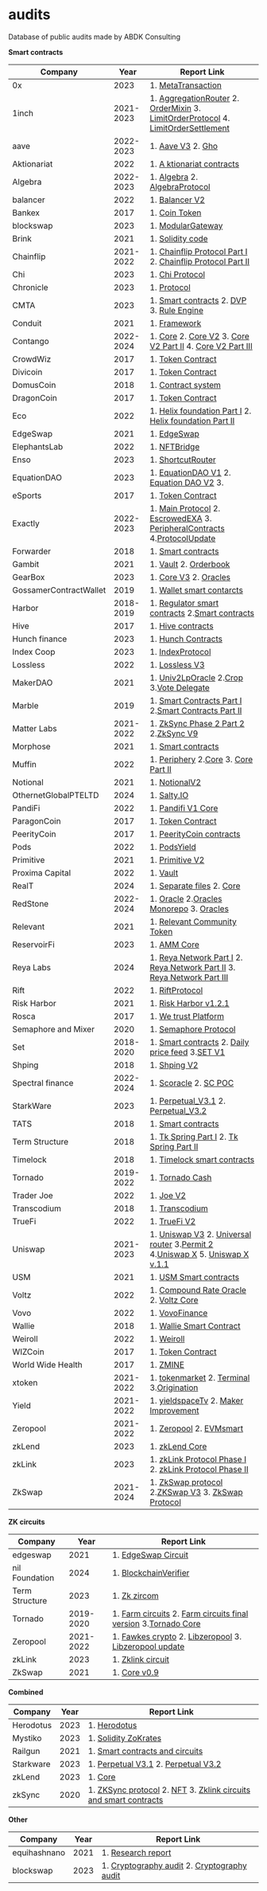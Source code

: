 # audits
Database of public audits made by ABDK Consulting


 **Smart contracts**

| Company              | Year             | Report Link                                                                                                                                                                            |                                                        
|----------------------|------------------|----------------------------------------------------------------------------------------------------------------------------------------------------------------------------------------| 
| 0x                   |       2023       | 1. [MetaTransaction](https://github.com/abdk-consulting/audits/blob/ReadmeUpdate/0x/ABDK_0x_MetaTransaction_v_1_0.pdf)                                                                 |
| 1inch                |    2021-2023     | 1. [AggregationRouter](https://github.com/abdk-consulting/audits/blob/ReadmeUpdate/1inch/ABDK_1inch_AggregationRouter_Solidity.pdf) 2. [OrderMixin](https://github.com/abdk-consulting/audits/blob/ReadmeUpdate/1inch/ABDK_1inch_OrderMixin_v_1_0.pdf) 3. [LimitOrderProtocol](https://github.com/abdk-consulting/audits/blob/ReadmeUpdate/1inch/ABDK_1inch_LimitOrderProtocol_Solidity.pdf) 4. [LimitOrderSettlement](https://github.com/abdk-consulting/audits/blob/ReadmeUpdate/1inch/ABDK_1inch_LimitOrderSettlement_v_1_0.pdf)                                                                                                                      |                                                                                                                                                                                          
| aave                 |    2022-2023     | 1. [Aave V3](https://github.com/abdk-consulting/audits/blob/ReadmeUpdate/aave/ABDK_AAVE_Solidity_v_1_0.pdf) 2. [Gho](https://github.com/abdk-consulting/audits/blob/ReadmeUpdate/aave/ABDK_AAVE_Gho_v_4_0.pdf)                                                                                                                                                                  |                                                                                                  
| Aktionariat          |       2022       | 1. [A ktionariat contracts](https://github.com/abdk-consulting/audits/blob/ReadmeUpdate/aktionariat/ABDK_Aktionariat_Solidity_v_2_0.pdf)                                               |  
| Algebra              |    2022-2023     | 1. [Algebra](https://github.com/abdk-consulting/audits/blob/ReadmeUpdate/algebra/ABDK_Algebra_v_1_0.pdf) 2. [AlgebraProtocol](https://github.com/abdk-consulting/audits/blob/ReadmeUpdate/algebra/ABDK_Algebra_AlgebraProtocol_v_3_0.pdf)                                                                                                                                                |
| balancer             |       2022       | 1. [Balancer V2](https://github.com/abdk-consulting/audits/blob/ReadmeUpdate/balancer/ABDK_Balancer_Balancer_v2_v1_0.pdf)                                                              | 
| Bankex               |       2017       | 1. [Coin Token](https://github.com/abdk-consulting/audits/blob/main/bankex/Bankex%20Token%20Contract_%20Review.pdf)                                                                    |                                                                                                                                                                
| blockswap            |       2023       | 1. [ModularGateway](https://github.com/abdk-consulting/audits/blob/ReadmeUpdate/blockswap/ABDK_Blockswap_ModularGateway_v_3_0.pdf)                                                     | 
| Brink                |       2021       | 1. [Solidity code](https://github.com/abdk-consulting/audits/blob/ReadmeUpdate/brink/ABDK_Brink_Solidity_v_2_0.pdf)                                                                    |                                                                                                                                                                 
| Chainflip            |    2021-2022     | 1. [Chainflip Protocol Part I](https://github.com/abdk-consulting/audits/blob/ReadmeUpdate/chainflip/ABDK_Chainflip_Solidity_v_1_0.pdf) 2. [Chainflip Protocol Part II](https://github.com/abdk-consulting/audits/blob/ReadmeUpdate/chainflip/ABDK_Chainflip_ChainFlip_v_2_0.pdf)                                                                                                                                                  |                                                                                                                                                                                                                      
| Chi                  |       2023       | 1. [Chi Protocol](https://github.com/abdk-consulting/audits/blob/ReadmeUpdate/chi/ABDK_Chi_ChiProtocol_v_1_0.pdf)                                                                      |                                                                                                                                                                            
| Chronicle            |       2023       | 1. [Protocol](https://github.com/abdk-consulting/audits/blob/ReadmeUpdate/chronicle/ABDK_Chronicle_ChronicleProtocol_v_1_0.pdf)                                                        |                                                                                                                                                                
| CMTA                 |       2023       | 1. [Smart contracts](https://github.com/abdk-consulting/audits/blob/ReadmeUpdate/cmta/ABDK-CMTAT-audit-20210910.pdf) 2. [DVP](https://github.com/abdk-consulting/audits/blob/ReadmeUpdate/cmta/ABDK_CMTA_DVP_v_1_0.pdf) 3. [Rule Engine](https://github.com/abdk-consulting/audits/blob/ReadmeUpdate/cmta/ABDK_CMTA_CMTATRuleEngine_v_1_0.pdf)                                           |                                                                                                                                                                 
| Conduit              |       2021       | 1. [Framework](https://github.com/abdk-consulting/audits/blob/ReadmeUpdate/conduit/ABDK_Framework_Conduit_Solidity.pdf)                                                                |                                                                                                                                                               
| Contango             |    2022-2024     | 1. [Core](https://github.com/abdk-consulting/audits/blob/ReadmeUpdate/contango/ABDK_Contango_Core_v_1_0.pdf) 2. [Core V2](https://github.com/abdk-consulting/audits/blob/ReadmeUpdate/contango/ABDK_Contango_CoreV2_v_2_0.pdf) 3. [Core V2 Part II](https://github.com/abdk-consulting/audits/blob/ReadmeUpdate/contango/ABDK_Contango_CoreV2_PARTII_v_3_0.pdf) 4. [Core V2 Part III](https://github.com/abdk-consulting/audits/blob/ReadmeUpdate/contango/ABDK_Contango_CoreV2PartIII_v_2_0.pdf)                                                                                                                       |                                          
| CrowdWiz             |       2017       | 1. [Token Contract](https://github.com/abdk-consulting/audits/blob/main/crowdwiz/CrowdWiz%20Token%20Contract_%20Final.pdf)                                                             |
| Divicoin             |       2017       | 1. [Token Contract](https://github.com/abdk-consulting/audits/blob/main/divicoin/Divicoin%20Token%20Contract_%20Review.pdf)                                                            |
| DomusCoin            |       2018       | 1. [Contract system](https://github.com/abdk-consulting/audits/blob/main/domuscoin/DomusCoin%20Contract_%20Review.%20Public%20Copy.pdf)                                                |                                               
| DragonCoin           |       2017       | 1. [Token Contract](https://github.com/abdk-consulting/audits/blob/main/dragoncoin/Dragon%20Token%20Contract_%20Review.pdf)                                                            |                                                                                                                                                          
| Eco                  |       2022       | 1. [Helix foundation Part I](https://github.com/abdk-consulting/audits/blob/ReadmeUpdate/eco/ABDK_Eco_PhaseI_v_1_0.pdf) 2. [Helix foundation Part II](https://github.com/abdk-consulting/audits/blob/ReadmeUpdate/eco/ABDK_Eco_PhaseII_v_1_0.pdf)                                                                                                                                                                |                                                                                                                                                             
| EdgeSwap             |       2021       | 1. [EdgeSwap](https://github.com/abdk-consulting/audits/blob/ReadmeUpdate/edgeswap/ABDK_EdgeSwap_Solidity_v_2_0.pdf)                                                                   |                                                                                       
| ElephantsLab         |       2022       | 1. [NFTBridge](https://github.com/abdk-consulting/audits/blob/ReadmeUpdate/elephantslab/ABDK_ElephantsLab_OctoGamexNFTBridge_v_2_0.pdf)                                                |                                                                                                                                                                
| Enso                 |       2023       | 1. [ShortcutRouter](https://github.com/abdk-consulting/audits/blob/ReadmeUpdate/enso/ABDK_Enso_ShortcutRouter_v_1_0.pdf)                                                               |                                                                                                                                                                 
| EquationDAO          |       2023       | 1. [EquationDAO V1](https://github.com/abdk-consulting/audits/blob/ReadmeUpdate/equation/ABDK_Equation_EquationDAO_v_1_0.pdf) 2. [Equation DAO V2](https://github.com/abdk-consulting/audits/blob/ReadmeUpdate/equation/ABDK_Equation_EquationDAOV2_v_2_0.pdf) 3. []()                                                                                                                                        |                                                                                                                                                                
| eSports              |       2017       | 1. [Token Contract](https://github.com/abdk-consulting/audits/blob/main/esports/eSports%20Token%20Contract_%20Review.pdf)                                                              |                                                                                                   
| Exactly              |    2022-2023     | 1. [Main Protocol](https://github.com/abdk-consulting/audits/blob/ReadmeUpdate/exactly/ABDK_Exactly_ExactlyProtocol_v_1_0.pdf) 2. [EscrowedEXA](https://github.com/abdk-consulting/audits/blob/ReadmeUpdate/exactly/ABDK_Exactly_EscrowedEXA_v_2_0.pdf) 3. [PeripheralContracts](https://github.com/abdk-consulting/audits/blob/ReadmeUpdate/exactly/ABDK_Exactly_ExactlyPeripheralContracts_v_2_0.pdf) 4.[ProtocolUpdate](https://github.com/abdk-consulting/audits/blob/main/exactly/ABDK_Exactly_ProtocolUpdate_v_4_0.pdf)                                                                                                              |                                                                                                                                                                 
| Forwarder            |       2018       | 1. [Smart contracts](https://github.com/abdk-consulting/audits/blob/ReadmeUpdate/forwarder/Forwarder%20Smart%20Contract.%20Audit.pdf)                                                  |                                                                                                                                                               
| Gambit               |       2021       | 1. [Vault](https://github.com/abdk-consulting/audits/blob/ReadmeUpdate/gambit/ABDK_Gambit_Solidity_v_1_0.pdf) 2. [Orderbook](https://github.com/abdk-consulting/audits/blob/ReadmeUpdate/gambit/ABDK_Gambit_Orderbook_Solidity_v_1_0.pdf)                                                                                                                                               |                                                                                                                                                                 
| GearBox              |       2023       | 1. [Core V3](https://github.com/abdk-consulting/audits/blob/ReadmeUpdate/gearbox/ABDK_Gearbox_CoreV3_v_3_0.pdf) 2. [Oracles](https://github.com/abdk-consulting/audits/blob/ReadmeUpdate/gearbox/ABDK_Gearbox_Oracles_v_3_0.pdf)                                                                                                                                                        |                                                                                                                                                                 
|GossamerContractWallet|       2019       | 1. [Wallet smart contarcts](https://github.com/abdk-consulting/audits/blob/ReadmeUpdate/gossamercontractwallet/GossamerContractWallet.%20Audit.pdf)                                    | 
| Harbor               |    2018-2019     | 1. [Regulator smart contracts](https://github.com/abdk-consulting/audits/blob/ReadmeUpdate/harbor/Harbor%20Smart%20Contract.%20Review%20July%202018.pdf) 2.[Smart contracts](https://github.com/abdk-consulting/audits/blob/ReadmeUpdate/harbor/Harbor%20Smart%20Contracts.%20Review%20March%202019.pdf)                                                                                                       |                                                                                                                                                                                                                                                                                    
| Hive                 |       2017       | 1. [Hive contracts](https://github.com/abdk-consulting/audits/blob/ReadmeUpdate/hive/Hive%20Contracts_%20Review%20Report.pdf)                                                          |                                                                                                       
| Hunch finance        |       2023       | 1. [Hunch Contracts](https://github.com/abdk-consulting/audits/blob/ReadmeUpdate/hunch_finance/ABDK_Hunch_finance_Hunch_finance_v_3_0.pdf)                                             | 
| Index Coop           |       2023       | 1. [IndexProtocol](https://github.com/abdk-consulting/audits/blob/ReadmeUpdate/indexcoop/ABDK_IndexCoop_IndexProtocol_v_1_0.pdf)                                                       |                                                                                                                                                                 
| Lossless             |       2022       | 1. [Lossless V3](https://github.com/abdk-consulting/audits/blob/ReadmeUpdate/lossless/ABDK_Lossless_Solidity_v_2_0.pdf)                                                                |                                                                                                                                                                          
| MakerDAO             |       2021       | 1. [Univ2LpOracle](https://github.com/abdk-consulting/audits/blob/ReadmeUpdate/makerdao/ABDK_Maker_Univ2LpOracle.pdf) 2.[Crop](https://github.com/abdk-consulting/audits/blob/ReadmeUpdate/makerdao/ABDK_MakerDAO_Crop_Solidity.pdf) 3.[Vote Delegate](https://github.com/abdk-consulting/audits/blob/ReadmeUpdate/makerdao/ABDK_MakerDAO_Vote_Delegate_v_1_0.pdf)                        |                                                                                                                                                                            
| Marble               |       2019       | 1. [Smart Contracts Part I](https://github.com/abdk-consulting/audits/blob/ReadmeUpdate/marble/Marble%20Smart%20Contracts.%20Audit%20Part%20I.pdf) 2.[Smart Contracts Part II](https://github.com/abdk-consulting/audits/blob/ReadmeUpdate/marble/Marble%20Smart%20Contracts.%20Audit%20Part%20I.pdf)                                                                                                            |
| Matter Labs          |    2021-2022     | 1. [ZkSync Phase 2 Part 2](https://github.com/abdk-consulting/audits/blob/ReadmeUpdate/matterlabs/ABDK-ZKSync-Audit-v2-part2.pdf) 2.[ZkSync V9](https://github.com/abdk-consulting/audits/blob/ReadmeUpdate/matterlabs/ABDK_MatterLabs_ZkSync_V9_Solidity_v_2_0.pdf) |                                                                                                                                                                           
| Morphose             |       2021       | 1. [Smart contracts](https://github.com/abdk-consulting/audits/blob/ReadmeUpdate/morphose/ABDK_Morphose.pdf)                                                                           |                                                                                                 
| Muffin               |       2022       | 1. [Periphery](https://github.com/abdk-consulting/audits/blob/ReadmeUpdate/muffin/ABDK_Muffin_Periphery_v_1_0.pdf) 2.[Core](https://github.com/abdk-consulting/audits/blob/ReadmeUpdate/muffin/ABDK_Muffin_Core_v_2_0.pdf) 3. [Core Part II](https://github.com/abdk-consulting/audits/blob/ReadmeUpdate/muffin/ABDK_Muffin_Core_v_1_0.pdf)|                                                                                                                                                                         
| Notional             |       2021       | 1. [NotionalV2](https://github.com/abdk-consulting/audits/blob/ReadmeUpdate/notional/ABDK_NotionalV2_Solidity_v_1_0.pdf)                                                               |                                                                                                             
| OthernetGlobalPTELTD |       2024       | 1. [Salty.IO](https://github.com/abdk-consulting/audits/blob/ReadmeUpdate/othernet_global_pte_ltd/ABDK_OthernetGlobalPTELTD_SaltyIO_v_2_0.pdf)                                         |                                                                                                                                  
| PandiFi              |       2022       | 1. [Pandifi V1 Core](https://github.com/abdk-consulting/audits/blob/ReadmeUpdate/pandifi/ABDK_PandiFi_Soliditi_v_4_0.pdf)                                                              |                                                                                                              
| ParagonCoin          |       2017       | 1. [Token Contract](https://github.com/abdk-consulting/audits/blob/ReadmeUpdate/paragoncoin/ParagonCoin%20Token%20Contract_%20Review.pdf)                                              |
| PeerityCoin          |       2017       | 1. [PeerityCoin contracts](https://github.com/abdk-consulting/audits/blob/main/peeritycoin/PeerityCoin%20Token%20Contract_Review.pdf)                                                  |
| Pods                 |       2022       | 1. [PodsYield](https://github.com/abdk-consulting/audits/blob/ReadmeUpdate/pods/ABDK_PodsFinance_PodsYield_v_1_0.pdf)                                                                  | 
| Primitive            |       2021       | 1. [Primitive V2](https://github.com/abdk-consulting/audits/blob/ReadmeUpdate/primitive/ABDK_Primitive_V2_Solidity_v2_0.pdf)                                                           |                                                                                                                 
| Proxima Capital      |       2022       | 1. [Vault](https://github.com/abdk-consulting/audits/blob/ReadmeUpdate/proxima_capital/ABDK_ProximaCapital_Vault_v_1_0.pdf)                                                            |                                                                                                                
| RealT                |      2024        | 1. [Separate files](https://github.com/abdk-consulting/audits/blob/main/realt/ABDK_RealT_RMMV3v_3_0.pdf) 2. [Core](https://github.com/abdk-consulting/audits/blob/main/realt/ABDK_RealT_RegCcipCore_v_1_0.pdf)                                                                                                                                                                | 
| RedStone             |    2022-2024     | 1. [Oracle](https://github.com/abdk-consulting/audits/blob/ReadmeUpdate/redstone/ABDK_RedStone_Oracle_v_2_0.pdf) 2.[Oracles Monorepo](https://github.com/abdk-consulting/audits/blob/ReadmeUpdate/redstone/ABDK_RedStone_OraclesMonorepo_v_1_0.pdf) 3. [Oracles](https://github.com/abdk-consulting/audits/blob/ReadmeUpdate/redstone/ABDK_RedStone_Oracles_v_2_0.pdf)                           | 
| Relevant             |      2021        | 1. [Relevant Community Token](https://github.com/abdk-consulting/audits/blob/ReadmeUpdate/relevant/ABDK_Relevant_Solidity_v_1_0.pdf)                                                   |                                                                                                                          
| ReservoirFi          |      2023        | 1. [AMM Core](https://github.com/abdk-consulting/audits/blob/ReadmeUpdate/reservoirfi/ABDK_ReservoirFi_AMMCore_v_2_0.pdf)                                                              |                                                                                                                                                              
| Reya Labs            |      2024        | 1. [Reya Network Part I](https://github.com/abdk-consulting/audits/blob/ReadmeUpdate/reya/ReyaLabs_ReyaNetworkPartI_v_1_0.pdf) 2. [Reya Network Part II](https://github.com/abdk-consulting/audits/blob/ReadmeUpdate/reya/ReyaLabs_ReyaNetworkPartII_v_2_0.pdf) 3. [Reya Network Part III](https://github.com/abdk-consulting/audits/blob/ReadmeUpdate/reya/ReyaLabs_ReyaNetworkPartIII_v_1_0.pdf)                  | 
| Rift                 |      2022        | 1. [RiftProtocol](https://github.com/abdk-consulting/audits/blob/ReadmeUpdate/rift/ABDK_Rift_RiftProtocol_v_1_0.pdf)                                                                   |                                                                         
| Risk Harbor          |      2021        | 1. [Risk Harbor v1.2.1](https://github.com/abdk-consulting/audits/blob/ReadmeUpdate/riskharbor/ABDK%20Audit%20Report%20for%20Risk%20Harbor.pdf)                                        |                                                                                                                                     
| Rosca                |      2017        | 1. [We trust Platform](https://github.com/abdk-consulting/audits/blob/ReadmeUpdate/rosca/Rosca%20Token%20Contract_%20Review.pdf)                                                       |                                                                                                                                                      
| Semaphore and Mixer  |      2020        | 1. [Semaphore Protocol](https://github.com/abdk-consulting/audits/blob/ReadmeUpdate/semaphore_and_mixer/Audit%20Report%20Summary%20for%20Semaphore%20and%20MicroMix.pdf)               |                                                                                                                                                                            
| Set                  |    2018-2020     | 1. [Smart contracts](https://github.com/abdk-consulting/audits/blob/ReadmeUpdate/set/Set%20Smart%20Contract.%20Review%20May%202018.pdf) 2. [Daily price feed](https://github.com/abdk-consulting/audits/blob/ReadmeUpdate/set/Set%20Smart%20Contract.%20Review%20June%202019.pdf) 3.[SET V1](https://github.com/abdk-consulting/audits/blob/ReadmeUpdate/set/SET%20v2.%20Audit.%20August%202020.pdf)                     |                                                                                                                                                                       
| Shping               |      2018        | 1. [Shping V2](https://github.com/abdk-consulting/audits/blob/ReadmeUpdate/shping/Shping%20Smart%20Contract.%20Version%202.%20Review.pdf)                                              |                                                                                                                                                                        
| Spectral finance     |    2022-2024     | 1. [Scoracle](https://github.com/abdk-consulting/audits/blob/ReadmeUpdate/spectral/ABDK_Spectral_Spectral_finance_v_1_0.pdf) 2. [SC POC](https://github.com/abdk-consulting/audits/blob/ReadmeUpdate/spectral/ABDK_SpectralFinance_SCPOC_v_1_0.pdf)                                                                                                                                                 |                                                                                                                                                                           
| StarkWare            |      2023        | 1. [Perpetual_V3.1](https://github.com/abdk-consulting/audits/blob/ReadmeUpdate/starkware/ABDK_StarkWare_Perpetual_V3_1_v_1_0.pdf) 2. [Perpetual_V3.2](https://github.com/abdk-consulting/audits/blob/ReadmeUpdate/starkware/ABDK_StarkWare_Perpetual__V3_2_v_1_0.pdf)| 
| TATS                 |      2018        | 1. [Smart contracts](https://github.com/abdk-consulting/audits/blob/ReadmeUpdate/tats/TATS%20Smart%20Contract.%20Final%20Review.pdf)                                                   |                                                                                                      
| Term Structure       |      2018        | 1. [Tk Spring Part I](https://github.com/abdk-consulting/audits/blob/ReadmeUpdate/term_structure/ABDK_TermStructure_Solidity_v_1_0.pdf) 2. [Tk Spring Part II](https://github.com/abdk-consulting/audits/blob/ReadmeUpdate/term_structure/ABDK_TermStructure_TermStructurePartII_v_1_0.pdf)                                                                                                                               |                                                                                                                                                                          
| Timelock             |      2018        | 1. [Timelock smart contracts](https://github.com/abdk-consulting/audits/blob/ReadmeUpdate/timelock/Timelock%20Smart%20Contract.%20Audit.pdf)                                           |                                                                                                              
| Tornado              |    2019-2022     | 1. [Tornado Cash](https://github.com/abdk-consulting/audits/blob/ReadmeUpdate/tornado/Tornado_solidity_audit.pdf)                                                                      | 
| Trader Joe           |      2022        | 1. [Joe V2](https://github.com/abdk-consulting/audits/blob/ReadmeUpdate/traderjoe/ABDK_TraderJoe_TraderJoe_v_2_0.pdf)                                                                  |                                                                                       
| Transcodium          |      2018        | 1. [Transcodium](https://github.com/abdk-consulting/audits/blob/ReadmeUpdate/transcodium/Transcodium%20Smart%20Contract.%20Review.pdf)                                                 | 
| TrueFi               |      2022        | 1. [TrueFi V2](https://github.com/abdk-consulting/audits/blob/ReadmeUpdate/truefi/ABDK_TrueFi_V2_v_1_0.pdf)                                                                            |                                                                                                                                      
| Uniswap              |    2021-2023     | 1. [Uniswap V3](https://github.com/abdk-consulting/audits/blob/ReadmeUpdate/uniswap/ABDK_UniswapV3_v_1.pdf) 2. [Universal router](https://github.com/abdk-consulting/audits/blob/ReadmeUpdate/uniswap/ABDK_Uniswap_UniversalRouter_v_2_0.pdf) 3.[Permit 2](https://github.com/abdk-consulting/audits/blob/ReadmeUpdate/uniswap/ABDK_Uniswap_Permit2_v_1_0.pdf) 4.[Uniswap X](https://github.com/abdk-consulting/audits/blob/ReadmeUpdate/uniswap/ABDK_Uniswap_UniswapX_v_1_0.pdf) 5. [Uniswap X v.1.1](https://github.com/abdk-consulting/audits/blob/ReadmeUpdate/uniswap/ABDK_Uniswap_UniswapXv1_1_v_1_0.pdf)                         |                                                                                                    
| USM                  |       2021       | 1. [USM Smart contracts](https://github.com/abdk-consulting/audits/blob/ReadmeUpdate/usm/ABDK_USM__Solidity_v1_0.pdf)                                                                             
| Voltz                |       2022       | 1. [Compound Rate Oracle](https://github.com/abdk-consulting/audits/blob/ReadmeUpdate/voltz/ABDK_Voltz_Voltz_Protocol_Part_2_v_1_0.pdf) 2. [Voltz Core](https://github.com/abdk-consulting/audits/blob/ReadmeUpdate/voltz/ABDK_Voltz_Project1_v_1_0.pdf)                                                                                                                                                           |
| Vovo                 |       2022       | 1. [VovoFinance](https://github.com/abdk-consulting/audits/blob/ReadmeUpdate/vovo/ABDK_Vovo_VovoFinance_v_1_0.pdf)                                                                     |
| Wallie               |       2018       | 1. [Wallie Smart Contract](https://github.com/abdk-consulting/audits/blob/ReadmeUpdate/wallie/Wallie%20Smart%20Contract.%20Review.pdf)                                                 |
| Weiroll              |       2022       | 1. [Weiroll](https://github.com/abdk-consulting/audits/blob/ReadmeUpdate/weiroll/ABDK_Weiroll_Weiroll_v_1_0.pdf)                                                                       |
| WIZCoin              |       2017       | 1. [Token Contract](https://github.com/abdk-consulting/audits/blob/ReadmeUpdate/wizcoin/WIZCoin%20Token%20Contract_%20Review.pdf)                                                      |
| World Wide Health    |       2017       | 1. [ZMINE](https://github.com/abdk-consulting/audits/blob/ReadmeUpdate/wwh/WWH%20Smart%20Contract.%20Review.pdf)                                                                       |
| xtoken               |    2021-2022     | 1. [tokenmarket](https://github.com/abdk-consulting/audits/blob/ReadmeUpdate/xtoken/ABDK_xToken_v_1_0.pdf) 2. [Terminal](https://github.com/abdk-consulting/audits/blob/ReadmeUpdate/xtoken/ABDK_xToken_Terminal_v_2_0.pdf) 3.[Origination](https://github.com/abdk-consulting/audits/blob/ReadmeUpdate/xtoken/ABDK_xToken_Origination_v_1_0.pdf)                                   |
| Yield                |    2021-2022     | 1. [yieldspaceTv](https://github.com/abdk-consulting/audits/blob/ReadmeUpdate/yield/ABDK_Yield_yieldspace_tv_v_1_0.pdf) 2. [Maker Improvement](https://github.com/abdk-consulting/audits/blob/ReadmeUpdate/yield/ABDK_Yield_v_3_0.pdf)                                                                                                                                                                    |
| Zeropool             |    2021-2022     | 1. [Zeropool](https://github.com/abdk-consulting/audits/blob/main/zeropool/ABDK_Zeropool_Solidity_v_1_0.pdf) 2. [EVMsmart](https://github.com/abdk-consulting/audits/blob/main/zeropool/ABDK_ZeroPool_EVMsmart_Solidity_v_2_0.pdf) |
| zkLend               |      2023        | 1. [zkLend Core](https://github.com/abdk-consulting/audits/blob/ReadmeUpdate/zklend/ABDK_zkLend_zkLendCore_v_1_0.pdf)                                                                  |
| zkLink               |      2023        | 1. [zkLink Protocol Phase I](https://github.com/abdk-consulting/audits/blob/main/zklink/ABDK_zkLink_Solidity_v_1_0.pdf) 2. [zkLink Protocol Phase II](https://github.com/abdk-consulting/audits/blob/main/zklink/ABDK_zkLink_Solidity_PhaseII_v_1_0.pdf)                                                                                                                                                         |
| ZkSwap               |    2021-2024     | 1. [ZkSwap protocol](https://github.com/abdk-consulting/audits/blob/main/zkswap/ABDK_ZkSwap_Solidity_v.3.0.pdf) 2.[ZKSwap V3](https://github.com/abdk-consulting/audits/blob/ReadmeUpdate/zkswap/ABDK_ZKSwap_V3_v_1_0.pdf) 3. [ZkSwap Protocol](https://github.com/abdk-consulting/audits/blob/ReadmeUpdate/zkswap/ABDK_ZkSwap_Solidity_v.3.0.pdf)                                       |


 **ZK circuits**

| Company              | Year             | Report Link                                                                                                                                                                            |                                                        
|----------------------|------------------|----------------------------------------------------------------------------------------------------------------------------------------------------------------------------------------|
| edgeswap             | 2021             | 1. [EdgeSwap Circuit](https://github.com/abdk-consulting/audits/blob/main/edgeswap/ABDK_EdgeSwap_Circuit_v_1_0%20.pdf)                                                                 |                                                                                                               
| nil Foundation       | 2024             | 1. [BlockchainVerifier](https://github.com/abdk-consulting/audits/blob/main/nil_foundation/ABDK_NilFoundation_BlockchainVerifier_v_2_0.pdf)                                            |                                                                                                                                                                 
| Term Structure       | 2023             | 1. [Zk zircom](https://github.com/abdk-consulting/audits/blob/main/term_structure/ABDK_TermStructure_Circom_v_1_0.pdf)                                                                 |                                                                                                                                                                  
| Tornado              | 2019-2020        | 1. [Farm circuits](https://github.com/abdk-consulting/audits/blob/main/tornado/TornadoCash_anonymity_mining_first_audit_ABDK.pdf) 2. [Farm circuits final version](https://github.com/abdk-consulting/audits/blob/main/tornado/TornadoCash_anonymity_mining_first_audit_ABDK.pdf) 3.[Tornado Core](https://github.com/abdk-consulting/audits/blob/main/tornado/Tornado_circuit_audit.pdf)                                     |                                                                                                                                                                
| Zeropool             | 2021-2022        | 1. [Fawkes crypto](https://github.com/abdk-consulting/audits/blob/main/zeropool/ABDK_Zeropool_fawkes_crypto_v3_0.pdf) 2. [Libzeropool](https://github.com/abdk-consulting/audits/blob/main/zeropool/ABDK_Zeropool_Libzeropool_v3_0.pdf) 3. [Libzeropool update](https://github.com/abdk-consulting/audits/blob/main/zeropool/ABDK_ZeroPool_libzeropool_v_1_0.pdf)                                 |
| zkLink               | 2023             | 1. [Zklink circuit](https://github.com/abdk-consulting/audits/blob/main/zklink/ABDK_zkLink_CircuitsPhaseIIs_v_1_0.pdf)                                                                 |                                                                                                                                                                 
| ZkSwap               | 2021             | 1. [Core v0.9](https://github.com/abdk-consulting/audits/blob/main/zkswap/ABDK_ZkSwap_Phase2_0_9_8__Rust_v_1_0.pdf)                                                                    |                                                                                                                                                                
 
 
 **Combined** 

|        Company       | Year             | Report Link                                                                                                                                                                            |                                                        
|----------------------|------------------|----------------------------------------------------------------------------------------------------------------------------------------------------------------------------------------|
| Herodotus            | 2023             | 1. [Herodotus](https://github.com/abdk-consulting/audits/blob/main/herodotus/ABDK_Herodotus_Herodotus_v_3_0.pdf)                                                                       |                                                                                                                                                                
| Mystiko              | 2023             | 1. [Solidity ZoKrates](https://github.com/abdk-consulting/audits/blob/main/mystiko/ABDK_Mystiko_Solidity_ZoKrates_v_2_0.pdf)                                                           |                                                                                                                                                                  
| Railgun              | 2021             | 1. [Smart contracts and circuits](https://github.com/abdk-consulting/audits/blob/main/railgun/ABDK_Railgun_CircomSolidity_v_2_0.pdf)                                                   |                                                                                                                                                               
| Starkware            | 2023             | 1. [Perpetual V3.1](https://github.com/abdk-consulting/audits/blob/main/starkware/ABDK_StarkWare_Perpetual_V3_1_v_1_0.pdf) 2. [Perpetual V3.2](https://github.com/abdk-consulting/audits/blob/main/starkware/ABDK_StarkWare_Perpetual__V3_2_v_1_0.pdf)                                                                                                                                                    |
| zkLend               | 2023             | 1. [Core](https://github.com/abdk-consulting/audits/blob/main/zklend/ABDK_zkLend_zkLendCore_v_1_0.pdf)                                                                                 |                                                                                                                                                                 
| zkSync               | 2020             | 1. [ZKSync protocol](https://github.com/abdk-consulting/audits/blob/main/zksync/zksync-1.0-audit%20June%202020.pdf) 2. [NFT](https://github.com/abdk-consulting/audits/blob/main/zksync/ABDK_ZkSync_SolidityRust_v_1_0.pdf) 3. [Zklink circuits and smart contracts](https://github.com/abdk-consulting/audits/blob/main/zklink/ABDK_zkLink_CircuitsSmartContracts_v_6_0.pdf)           | 


**Other**

| Company              | Year             | Report Link                                                                                                                                                                            |                                                        
|----------------------|------------------|----------------------------------------------------------------------------------------------------------------------------------------------------------------------------------------|
| equihashnano         | 2021             | 1. [Research report](https://github.com/abdk-consulting/audits/blob/main/equihashnano/ABDK-Nano-Equihash-Report.pdf)                                                                   |                                                                                                        
| blockswap            | 2023             | 1. [Cryptography audit](https://github.com/abdk-consulting/audits/blob/ReadmeUpdate/blockswap/ABDK_Blockswap_CIP_v_2_0.pdf) 2. [Cryptography audit](https://github.com/abdk-consulting/audits/blob/ReadmeUpdate/blockswap/ABDK_Blockswap_RPBS_v_3_0.pdf)                                                                                                                                                       |